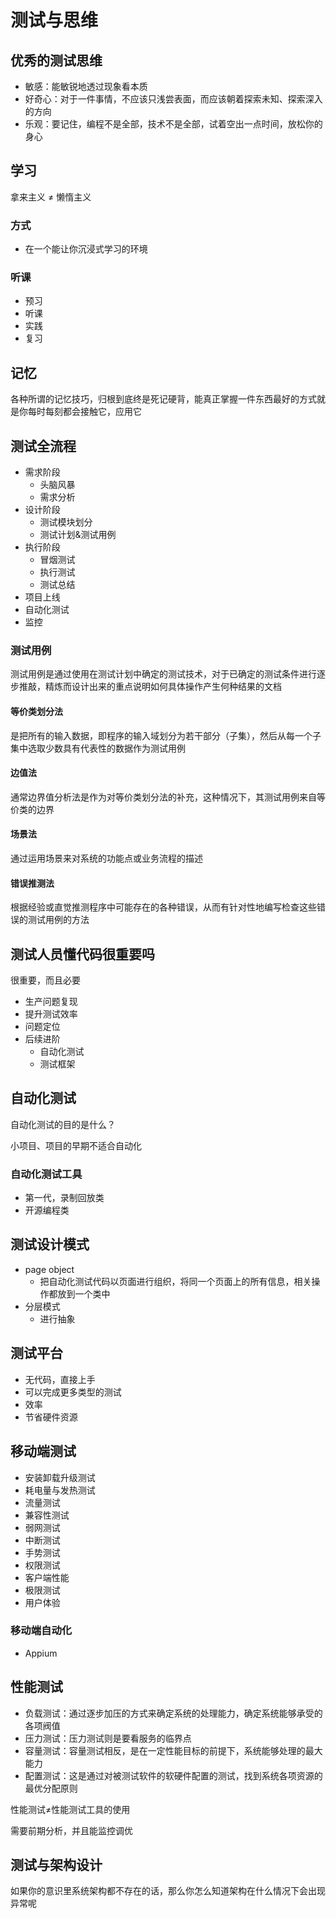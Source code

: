 # 测试与思维

## 优秀的测试思维

- 敏感：能敏锐地透过现象看本质
- 好奇心：对于一件事情，不应该只浅尝表面，而应该朝着探索未知、探索深入的方向
- 乐观：要记住，编程不是全部，技术不是全部，试着空出一点时间，放松你的身心

## 学习

拿来主义 ≠ 懒惰主义

### 方式

- 在一个能让你沉浸式学习的环境

### 听课

- 预习
- 听课
- 实践
- 复习

## 记忆

各种所谓的记忆技巧，归根到底终是死记硬背，能真正掌握一件东西最好的方式就是你每时每刻都会接触它，应用它

## 测试全流程

- 需求阶段
  - 头脑风暴
  - 需求分析
- 设计阶段
  - 测试模块划分
  - 测试计划&测试用例
- 执行阶段
  - 冒烟测试
  - 执行测试
  - 测试总结
- 项目上线
- 自动化测试
- 监控

### 测试用例

测试用例是通过使用在测试计划中确定的测试技术，对于已确定的测试条件进行逐步推敲，精炼而设计出来的重点说明如何具体操作产生何种结果的文档

#### 等价类划分法

是把所有的输入数据，即程序的输入域划分为若干部分（子集），然后从每一个子集中选取少数具有代表性的数据作为测试用例

#### 边值法

通常边界值分析法是作为对等价类划分法的补充，这种情况下，其测试用例来自等价类的边界

#### 场景法

通过运用场景来对系统的功能点或业务流程的描述

#### 错误推测法

根据经验或直觉推测程序中可能存在的各种错误，从而有针对性地编写检查这些错误的测试用例的方法

## 测试人员懂代码很重要吗

很重要，而且必要

- 生产问题复现
- 提升测试效率
- 问题定位
- 后续进阶
  - 自动化测试
  - 测试框架

## 自动化测试

自动化测试的目的是什么？

小项目、项目的早期不适合自动化

### 自动化测试工具

- 第一代，录制回放类
- 开源编程类

## 测试设计模式

- page object
  - 把自动化测试代码以页面进行组织，将同一个页面上的所有信息，相关操作都放到一个类中
- 分层模式
  - 进行抽象

## 测试平台

- 无代码，直接上手
- 可以完成更多类型的测试
- 效率
- 节省硬件资源

## 移动端测试

- 安装卸载升级测试
- 耗电量与发热测试
- 流量测试
- 兼容性测试
- 弱网测试
- 中断测试
- 手势测试
- 权限测试
- 客户端性能
- 极限测试
- 用户体验

### 移动端自动化

- Appium

## 性能测试

- 负载测试：通过逐步加压的方式来确定系统的处理能力，确定系统能够承受的各项阀值
- 压力测试：压力测试则是要看服务的临界点
- 容量测试：容量测试相反，是在一定性能目标的前提下，系统能够处理的最大能力
- 配置测试：这是通过对被测试软件的软硬件配置的测试，找到系统各项资源的最优分配原则

性能测试≠性能测试工具的使用

需要前期分析，并且能监控调优

## 测试与架构设计

如果你的意识里系统架构都不存在的话，那么你怎么知道架构在什么情况下会出现异常呢